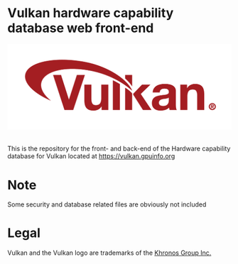 # Vulkan hardware capability database web front-end

![Vulkan](./images/vulkanlogo.png)<br><br>

This is the repository for the front- and back-end of the Hardware capability database for Vulkan located at https://vulkan.gpuinfo.org

# Note
Some security and database related files are obviously not included

# Legal
Vulkan and the Vulkan logo are trademarks of the [Khronos Group Inc.](http://www.khronos.org)
